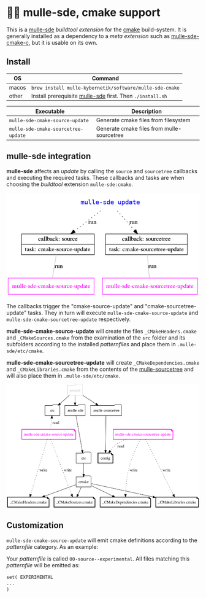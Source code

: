 # 🏋🏼 mulle-sde, cmake support

This is a [mulle-sde](//github.com/mulle-sde/mulle-sde) *buildtool extension* for the [cmake](//cmake.org) build-system.
It is generally installed as a dependency to a *meta extension* such as [mulle-sde-cmake-c](//github.com/mulle-sde/mulle-sde-cmake-c), but it is usable on its own. 

## Install

OS          | Command
------------|------------------------------------
macos       | `brew install mulle-kybernetik/software/mulle-sde-cmake`
other       | Install prerequisite [mulle-sde](//github.com/mulle-sde/mulle-sde) first. Then `./install.sh`



Executable                         | Description
-----------------------------------|--------------------------------
`mulle-sde-cmake-source-update`    | Generate cmake files from filesystem
`mulle-sde-cmake-sourcetree-update`| Generate cmake files from mulle-sourcetree


## mulle-sde integration

**mulle-sde** affects an *update* by calling the `source` and `sourcetree` callbacks and executing the required tasks. These callbacks and tasks are when choosing the *buildtool* extension `mulle-sde:cmake`. 

![](dox/mulle-sde-update.png)

The callbacks trigger the "cmake-source-update" and "cmake-sourcetree-update" tasks. They in turn will execute `mulle-sde-cmake-source-update` and `mulle-sde-cmake-sourcetree-update` respectively. 

**mulle-sde-cmake-source-update** will create the files `_CMakeHeaders.cmake` and `_CMakeSources.cmake` from the examination of the `src` folder and its subfolders according to the installed *patternfiles* and place them in `.mulle-sde/etc/cmake`.

**mulle-sde-cmake-sourcetree-update** will create `_CMakeDependencies.cmake` and 
`_CMakeLibraries.cmake` from the contents of the [mulle-sourcetree](/mulle-sde/mulle-sourcetree) and will also place them in `.mulle-sde/etc/cmake`.
 

![](dox/mulle-sde-update-fs.png)


## Customization

`mulle-sde-cmake-source-update` will emit cmake definitions according to the *patternfile* category. As an example:

Your *patternfile* is called `00-source--experimental`. All files matching this *patternfile* will be emitted as:

```
set( EXPERIMENTAL
...
)
```



